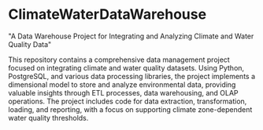 # ClimateWaterDataWarehouse
"A Data Warehouse Project for Integrating and Analyzing Climate and Water Quality Data"

This repository contains a comprehensive data management project focused on integrating climate and water quality datasets. Using Python, PostgreSQL, and various data processing libraries, the project implements a dimensional model to store and analyze environmental data, providing valuable insights through ETL processes, data warehousing, and OLAP operations. The project includes code for data extraction, transformation, loading, and reporting, with a focus on supporting climate zone-dependent water quality thresholds.
